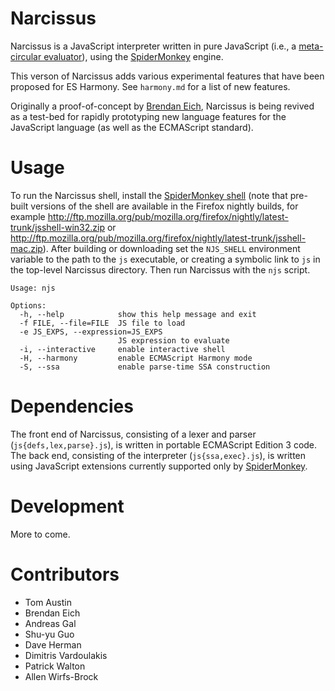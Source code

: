# Narcissus

Narcissus is a JavaScript interpreter written in pure JavaScript (i.e., a [meta-circular evaluator](http://en.wikipedia.org/wiki/Meta-circular_evaluator)), using the [SpiderMonkey](http://www.mozilla.org/js/spidermonkey/) engine.

This verson of Narcissus adds various experimental features that have been proposed for ES Harmony.  See `harmony.md` for a list of new features.

Originally a proof-of-concept by [Brendan Eich](http://brendaneich.com/), Narcissus is being revived as a test-bed for rapidly prototyping new language features for the JavaScript language (as well as the ECMAScript standard).

# Usage

To run the Narcissus shell, install the [SpiderMonkey shell](https://developer.mozilla.org/en/Introduction_to_the_JavaScript_shell) (note that pre-built versions of the shell are available in the Firefox nightly builds,
for example <http://ftp.mozilla.org/pub/mozilla.org/firefox/nightly/latest-trunk/jsshell-win32.zip> or <http://ftp.mozilla.org/pub/mozilla.org/firefox/nightly/latest-trunk/jsshell-mac.zip>). After building or downloading set the `NJS_SHELL` environment variable to the path to the `js` executable, or creating a symbolic link to `js` in the top-level Narcissus directory. Then run Narcissus with the `njs` script.

    Usage: njs
    
    Options:
      -h, --help            show this help message and exit
      -f FILE, --file=FILE  JS file to load
      -e JS_EXPS, --expression=JS_EXPS
                            JS expression to evaluate
      -i, --interactive     enable interactive shell
      -H, --harmony         enable ECMAScript Harmony mode
      -S, --ssa             enable parse-time SSA construction

# Dependencies

The front end of Narcissus, consisting of a lexer and parser (`js{defs,lex,parse}.js`), is written in portable ECMAScript Edition 3 code. The back end, consisting of the interpreter (`js{ssa,exec}.js`), is written using JavaScript extensions currently supported only by [SpiderMonkey](http://www.mozilla.org/js/spidermonkey/).

# Development

More to come.

# Contributors

* Tom Austin
* Brendan Eich
* Andreas Gal
* Shu-yu Guo
* Dave Herman
* Dimitris Vardoulakis
* Patrick Walton
* Allen Wirfs-Brock
